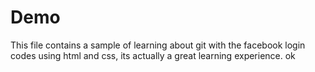 # Demo

This file contains a sample of learning about git with the facebook login codes using html and css, its actually a great learning experience.
ok
